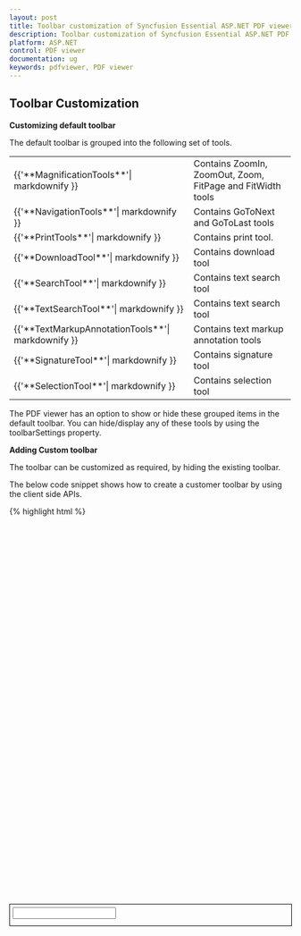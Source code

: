 ```yaml
---
layout: post
title: Toolbar customization of Syncfusion Essential ASP.NET PDF viewer.
description: Toolbar customization of Syncfusion Essential ASP.NET PDF viewer.
platform: ASP.NET
control: PDF viewer
documentation: ug
keywords: pdfviewer, PDF viewer
---
```


## Toolbar Customization

**Customizing default toolbar**

The default toolbar is grouped into the following set of tools.
<table>
<tr>
<td>
{{'**MagnificationTools**'| markdownify }}
</td>
<td>
Contains ZoomIn, ZoomOut, Zoom, FitPage and FitWidth tools
</td>
</tr>
<tr>
<td>
{{'**NavigationTools**'| markdownify }}
</td>
<td>
Contains GoToNext and GoToLast tools
</td>
</tr>
<tr>
<td>
{{'**PrintTools**'| markdownify }}
</td>
<td>
Contains print tool.
</td>
</tr>
<tr>
<td>
{{'**DownloadTool**'| markdownify }}
</td>
<td>
Contains download tool
</td>
</tr>
<tr>
<td>
{{'**SearchTool**'| markdownify }}
</td>
<td>
Contains text search tool
</td>
</tr>
<tr>
<td>
{{'**TextSearchTool**'| markdownify }}
</td>
<td>
Contains text search tool
</td>
</tr>
<tr>
<td>
{{'**TextMarkupAnnotationTools**'| markdownify }}
</td>
<td>
Contains text markup annotation tools
</td>
</tr>
<tr>
<td>
{{'**SignatureTool**'| markdownify }}
</td>
<td>
Contains signature tool
</td>
</tr>
<tr>
<td>
{{'**SelectionTool**'| markdownify }}
</td>
<td>
Contains selection tool
</td>
</tr>
</table>

The PDF viewer has an option to show or hide these grouped items in the default toolbar.  You can hide/display any of these tools by using the toolbarSettings property.

**Adding Custom toolbar**

The toolbar can be customized as required, by hiding the existing toolbar.

The below code snippet shows how to create a customer toolbar by using the client side APIs.

{% highlight html %}
<body>
  <div id="container" onmousemove="mousemovefunction(event)" style="width: 100%; height: 680px;"></div>
        <div id="toolbarDiv" style="height:38px;width:100%;border:solid black 1px" class="toolbarclass " role="toolbar">
              <div style="float:left; padding:5px;">         
                    <div class="e-pdfviewer-customtoolbar-previous" id="viewer-previous" onclick="callClientSideMethod('previous')"></div>
                    <div class="e-pdfviewer-customtoolbar-next" id="viewer-next" onclick="callClientSideMethod('next')"></div>
                    <input id="currentPage" class="e-pdfviewer-pagenumber e-pdfviewer-elementalignments" type="text" onkeypress="updatePageNumber(event)"/>
                    <span id="totalPageCount" class="e-pdfviewer-labelpageno">  </span>
                    <div class="e-pdfviewer-customtoolbar-zoomin" id="viewer-zoomin" onclick="callClientSideMethod('zoomin')"></div>
                    <div class="e-pdfviewer-customtoolbar-zoomout"id="viewer-zoomout" onclick="callClientSideMethod('zoomout')"></div>
                    <div class="e-pdfviewer-customtoolbar-fitwidth" id="viewer-fitwidth" onclick="callClientSideMethod('fitwidth')"></div>
                    <div class="e-pdfviewer-customtoolbar-fitpage" id="viewer-fitpage" onclick="callClientSideMethod('fitpage')"></div>                          
             </div>
            <div style="float:right; padding:5px;">
                <div class="e-pdfviewer-customtoolbar-print" id="viewer-print" onclick="callClientSideMethod('print')"></div>
                <div class="e-pdfviewer-customtoolbar-download" id="viewer-download" onclick="callClientSideMethod('download')"></div>
            </div>
        </div>
    <div>
        <div class="content-container-fluid">
            <div class="row">
                <div class="cols-sample-area">
                    <div class="control">
                        <ej:PdfViewer id="PdfViewer1" runat="server" style="width:100%" PdfService="Local" ServiceUrl="../api/PdfViewer"  PageChanged="pageChange" DocumentLoaded="onDocumentLoad"></ej:PdfViewer>
                    </div>
                </div>
            </div>
         </div>
    </div>
        <script type="text/javascript">
           var currentPageNumber = 1;
        $(function () {
            var pdfviewer = $("#PdfViewer1").data("ejPdfViewer");
            document.getElementById('currentPage').value = 1;
            document.getElementById('totalPageCount').innerHTML = "/" +pdfviewer.pageCount;            
            pdfviewer.showToolbar(false);
        });
        function onDocumentLoad() {
            var _ejPdfViewer = $("#PdfViewer1").data("ejPdfViewer");
            document.getElementById('totalPageCount').innerHTML = "/" + _ejPdfViewer.pageCount;
        }
        function pageChange(args) {        
            currentPageNumber = args.currentPageNumber;
            document.getElementById('currentPage').value = args.currentPageNumber;        
        }
         function updatePageNumber(event){
            var _ejPdfViewer = $("#PdfViewer1").data("ejPdfViewer");
            currentPageNumber = document.getElementById('currentPage').value;
            if (event.which == 13) {
                if (currentPageNumber > 0 && currentPageNumber <= _ejPdfViewer.pageCount) {
                    _ejPdfViewer.goToPage(currentPageNumber);
                } else {
                    currentPageNumber = _ejPdfViewer.currentPageNumber;
                }
            }
        }
         function callClientSideMethod(apiName) {
             var _ejPdfViewer = $("#PdfViewer1").data("ejPdfViewer");
            switch (apiName) {
                case 'print':
                    _ejPdfViewer.print();
                    break;
                case 'zoomin':
                    _ejPdfViewer.zoomIn();
                     break;
                case 'zoomout':
                    _ejPdfViewer.zoomOut();
                    break;
                case 'fitpage':
                    _ejPdfViewer.fitToPage();
                    break;
                case 'fitwidth':
                     _ejPdfViewer.fitToWidth();
                     break;
                case 'previous':
                    _ejPdfViewer.goToPreviousPage();                    
                    break;
                case 'next':
                    _ejPdfViewer.goToNextPage();                    
                    break;
                case 'download':
                    _ejPdfViewer.download();
                    break;               
            }
        }
        </script>
        <style>     
    .e-pdfviewer-customtoolbar-zoomin:before{
      content: url('../images/pdfviewer/CustomToolbarImages/zoomin.png');
          }
    .e-pdfviewer-customtoolbar-zoomout:before{
      content: url('../images/pdfviewer/CustomToolbarImages/zoomout.png');
        }
    .e-pdfviewer-customtoolbar-previous:before{
        content: url('../images/pdfviewer/CustomToolbarImages/previous.png');
        }
    .e-pdfviewer-customtoolbar-next:before{
        content: url('../images/pdfviewer/CustomToolbarImages/next.png');
        }
    .e-pdfviewer-customtoolbar-fitwidth:before{
        content: url('../images/pdfviewer/CustomToolbarImages/fitwidth.png');
        }
    .e-pdfviewer-customtoolbar-print:before{
        content: url('../images/pdfviewer/CustomToolbarImages/print.png');
        }
    .e-pdfviewer-customtoolbar-download:before{
        content: url('../images/pdfviewer/CustomToolbarImages/download.png');
        }

    .e-pdfviewer-customtoolbar-fitpage:before{
        content: url('../images/pdfviewer/CustomToolbarImages/fitpage.png');
        }
    </style>
</body>
{% endhighlight %}


N> Ensure the icon images available in the referred location for the custom toolbar.

Run the sample. You can view the PDF viewer with custom toolbar.
